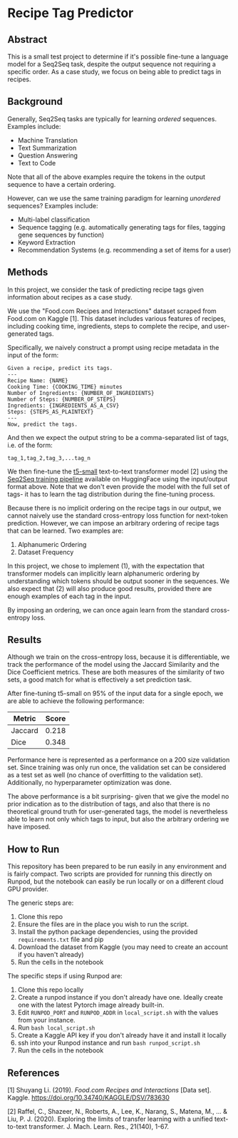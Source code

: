 # Recipe Tag Predictor

## Abstract
This is a small test project to determine if it's possible  fine-tune a language model for a Seq2Seq task, despite the output sequence not requiring a specific order. As a case study, we focus on being able to predict tags in recipes.

## Background
Generally, Seq2Seq tasks are typically for learning _ordered_ sequences. Examples include:
- Machine Translation
- Text Summarization
- Question Answering
- Text to Code

Note that all of the above examples require the tokens in the output sequence to have a certain ordering.

However, can we use the same training paradigm for learning _unordered_ sequences? Examples include:
- Multi-label classification
- Sequence tagging (e.g. automatically generating tags for files, tagging gene sequences by function)
- Keyword Extraction
- Recommendation Systems (e.g. recommending a set of items for a user)

## Methods
In this project, we consider the task of predicting recipe tags given information about recipes as a case study.

We use the "Food.com Recipes and Interactions" dataset scraped from Food.com on Kaggle [1]. This dataset includes various features of recipes, including cooking time, ingredients, steps to complete the recipe, and user-generated tags.

Specifically, we naively construct a prompt using recipe metadata in the input of the form:

```
Given a recipe, predict its tags.
---
Recipe Name: {NAME}
Cooking Time: {COOKING_TIME} minutes
Number of Ingredients: {NUMBER_OF_INGREDIENTS}
Number of Steps: {NUMBER_OF_STEPS}
Ingredients: {INGREDIENTS_AS_A_CSV}
Steps: {STEPS_AS_PLAINTEXT}
---
Now, predict the tags.
```

And then we expect the output string to be a comma-separated list of tags, i.e. of the form:

```
tag_1,tag_2,tag_3,...tag_n
```

We then fine-tune the [t5-small](https://huggingface.co/google-t5/t5-small) text-to-text transformer model [2] using the [Seq2Seq training pipeline](https://huggingface.co/docs/transformers/v4.38.1/en/main_classes/trainer#transformers.Seq2SeqTrainer) available on HuggingFace using the input/output format above. Note that we don't even provide the model with the full set of tags- it has to learn the tag distribution during the fine-tuning process.

Because there is no implicit ordering on the recipe tags in our output, we cannot naively use the standard cross-entropy loss function for next-token prediction. However, we can impose an arbitrary ordering of recipe tags that can be learned. Two examples are:
1. Alphanumeric Ordering
2. Dataset Frequency

In this project, we chose to implement (1), with the expectation that transformer models can implicitly learn alphanumeric ordering by understanding which tokens should be output sooner in the sequences. We also expect that (2) will also produce good results, provided there are enough examples of each tag in the input. 

By imposing an ordering, we can once again learn from the standard cross-entropy loss.

## Results
Although we train on the cross-entropy loss, because it is differentiable, we track the performance of the model using the Jaccard Similarity and the Dice Coefficient metrics. These are both measures of the similarity of two sets, a good match for what is effectively a set prediction task. 

After fine-tuning t5-small on 95% of the input data for a single epoch, we are able to achieve the following performance:

| Metric  | Score |
|---------|-------|
| Jaccard | 0.218 |
| Dice    | 0.348 |

Performance here is represented as a performance on a 200 size validation set. Since training was only run once, the validation set can be considered as a test set as well (no chance of overfitting to the validation set). Additionally, no hyperparameter optimization was done.

The above performance is a bit surprising- given that we give the model no prior indication as to the distribution of tags, and also that there is no theoretical ground truth for user-generated tags, the model is nevertheless able to learn not only which tags to input, but also the arbitrary ordering we have imposed.

## How to Run
This repository has been prepared to be run easily in any environment and is fairly compact. Two scripts are provided for running this directly on Runpod, but the notebook can easily be run locally or on a different cloud GPU provider.

The generic steps are:
1. Clone this repo
2. Ensure the files are in the place you wish to run the script. 
3. Install the python package dependencies, using the provided `requirements.txt` file and pip 
4. Download the dataset from Kaggle (you may need to create an account if you haven't already)
5. Run the cells in the notebook

The specific steps if using Runpod are:
1. Clone this repo locally
2. Create a runpod instance if you don't already have one. Ideally create one with the latest Pytorch image already built-in.
3. Edit `RUNPOD_PORT` and `RUNPOD_ADDR` in `local_script.sh` with the values from your instance.
4. Run ```bash local_script.sh```
5. Create a Kaggle API key if you don't already have it and install it locally
6. ssh into your Runpod instance and run ```bash runpod_script.sh```
7. Run the cells in the notebook

## References
[1] Shuyang Li. (2019). <i>Food.com Recipes and Interactions</i> [Data set]. Kaggle. https://doi.org/10.34740/KAGGLE/DSV/783630

[2] Raffel, C., Shazeer, N., Roberts, A., Lee, K., Narang, S., Matena, M., ... & Liu, P. J. (2020). Exploring the limits of transfer learning with a unified text-to-text transformer. J. Mach. Learn. Res., 21(140), 1-67.
